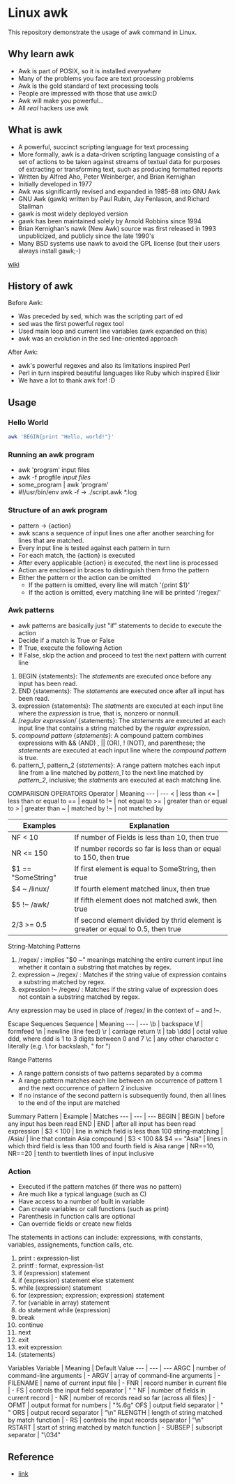 # Linux awk

This repository demonstrate the usage of awk command in Linux.

## Why learn awk

- Awk is part of POSIX, so it is installed *everywhere*
- Many of the problems you face are text processing problems
- Awk is the gold standard of text processing tools
- People are impressed with those that use awk:D
- Awk will make you powerful...
- All *real* hackers use awk

 ## What is awk

- A powerful, succinct scripting language for text processing
- More formally, awk is a data-driven scripting language consisting of a set of actions to be taken against streams of textual data for purposes of extracting or transforming text, such as producing formatted reports
- Written by Alfred Aho, Peter Weinberger, and Brian Kernighan
- Initially developed in 1977
- Awk was significantly revised and expanded in 1985-88 into GNU Awk
- GNU Awk (gawk) written by Paul Rubin, Jay Fenlason, and Richard Stallman
- gawk is most widely deployed version
- gawk has been maintained solely by Arnold Robbins since 1994
- Brian Kernighan's nawk (New Awk) source was first released in 1993 unpublicized, and publicly since the late 1990's
- Many BSD systems use nawk to avoid the GPL license (but their users always install gawk;-)

[wiki](https://en.wikipedia.org/wiki/AWK)

## History of awk

Before Awk:
- Was preceded by sed, which was the scripting part of ed
- sed was the first powerful regex tool
- Used main loop and current line variables (awk expanded on this)
- awk was an evolution in the sed line-oriented approach

After Awk:
- awk's powerful regexes and also its limitations inspired Perl
- Perl in turn inspired beautiful languages like Ruby which inspired Elixir
- We have a lot to thank awk for! :D

## Usage

### Hello World

```bash
awk 'BEGIN{print "Hello, world!"}'
```

### Running an awk program

- awk 'program' input files
- awk -f progfile *input files*
- some_program | awk 'program'
- #!/usr/bin/env awk -f -> ./script.awk *.log

### Structure of an awk program

- pattern -> {action}
- awk scans a sequence of input lines one after another searching for lines that are matched.
- Every input line is tested against each pattern in turn
- For each match, the {action} is executed
- After every applicable {action} is executed, the next line is processed
- Action are enclosed in braces to distinguish them frmo the pattern
- Either the pattern or the action can be omitted
    - If the pattern is omitted, every line will match '{print $1}'
    - If the action is omitted, every matching line will be printed '/regex/'

### Awk patterns

- awk patterns are basically just "if" statements to decide to execute the action
- Decide if a match is True or False
- If True, execute the following Action
- If False, skip the action and proceed to test the next pattern with current line

1. BEGIN {statements}: The *statements* are executed once before any input has been read.
1. END {statements}: The *statements* are executed once after all input has been read.
1. expression {statements}: The *statments* are executed at each input line where the *expression* is true, that is, nonzero or nonnull.
1. /*regular expression*/ {statements}: The *statements* are executed at each input line that contains a string matched by the *regular expression*.
1. *compound pattern* {*statements*}: A compound pattern combines expressions with && (AND) , || (OR), ! (NOT), and parenthese; the *statements* are executed at each input line where the *compound pattern* is true.
1. pattern_1, pattern_2 {*statements*}: A range pattern matches each input line from a line matched by *pattern_1* to the next line matched by *pattern_2*, inclusive; the *statments* are executed at each matching line.

COMPARISON OPERATORS
Operator | Meaning
--- | ---
< | less than
<= | less than or equal to
== | equal to
!= | not equal to
\>= | greater than or equal to
\> | greater than
~ | matched by
!~ | not matched by

Examples | Explanation
--- | ---
NF < 10 | If number of Fields is less than 10, then true
NR <= 150 | If number records so far is less than or equal to 150, then true
$1 == "SomeString" | If first element is equal to SomeString, then true
$4 ~ /linux/ | If fourth element matched linux, then true
$5 !~ /awk/ | If fifth element does not matched awk, then true
$2/$3 >= 0.5 | If second element divided by thrid element is greater or equal to 0.5, then true

String-Matching Patterns
1. /regex/ : implies "$0 ~" meanings matching the entire current input line whether it contain a substring that matches by regex.
1. expression ~ /regex/ : Matches if the string value of expression contains a substring matched by regex.
1. expression !~ /regex/ : Matches if the string value of expression does not contain a substring matched by regex.

Any expression may be used in place of /regex/ in the context of \~ and \!~.

Escape Sequences
Sequence | Meaning
--- | ---
\b | backspace
\f | formfeed
\n | newline (line feed)
\r | carriage return
\t | tab
\ddd | octal value ddd, where ddd is 1 to 3 digits between 0 and 7
\c | any other character c literally (e.g. \\ for backslash, \" for ")

Range Patterns

- A range pattern consists of two patterns separated by a comma
- A range pattern matches each line between an occurrence of pattern 1 and the next occurrence of pattern 2 inclusive
- If no instance of the second pattern is subsequently found, then all lines to the end of the input are matched

Summary
Pattern | Example | Matches
--- | --- | ---
BEGIN | BEGIN | before any input has been read
END | END | after all input has been read
expression | $3 < 100 | line in which field is less than 100
string-matching | /Asia/ | line that contain Asia
compound | $3 < 100 && $4 == "Asia" | lines in which third field is less than 100 and fourth field is Aisa
range | NR==10, NR==20 | tenth to twentieth lines of input inclusive

### Action

- Executed if the pattern matches (if there was no pattern)
- Are much like a typical language (such as C)
- Have access to a number of built in variable
- Can create variables or call functions (such as print)
- Parenthesis in function calls are optional
- Can override fields or create new fields

The statements in actions can include: expressions, with constants, variables, assignements, function calls, etc.
1. print : expression-list
1. printf : format, expression-list
1. if (expression) statement
1. if (expression) statement else statement
1. while (expression) statement
1. for (expression; expression; expression) statement
1. for (variable in array) statement
1. do statement while (expression)
1. break
1. continue
1. next
1. exit
1. exit expression
1. {statements}

Variables
Variable | Meaning | Default Value
--- | --- | ---
ARGC | number of command-line arguments | -
ARGV | array of command-line arguments | -
FILENAME | name of current input file | -
FNR | record number in current file | -
FS | controls the input field separator | " "
NF | number of fields in current record | -
NR | number of records read so far (across all files) | -
OFMT | output format for numbers | "%.6g"
OFS | output field separator | " "
ORS | output record separator | "\n"
RLENGTH | length of string matched by match function | -
RS | controls the input records separator | "\n"
RSTART | start of string matched by match function | - 
SUBSEP | subscript separator | "\034"

## Reference
- [link](https://www.youtube.com/watch?v=43BNFcOdBlY)